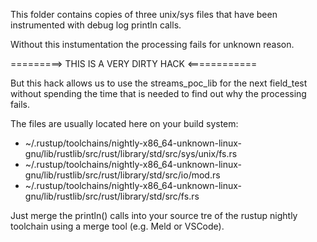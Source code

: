 This folder contains copies of three unix/sys files that have been instrumented with debug log println calls.

Without this instumentation the processing fails for unknown reason.

=========>    THIS IS A VERY DIRTY HACK    <============

But this hack allows us to use the streams_poc_lib for the next field_test without spending the time that is needed to find out why the processing fails.

The files are usually located here on your build system:

* ~/.rustup/toolchains/nightly-x86_64-unknown-linux-gnu/lib/rustlib/src/rust/library/std/src/sys/unix/fs.rs
* ~/.rustup/toolchains/nightly-x86_64-unknown-linux-gnu/lib/rustlib/src/rust/library/std/src/io/mod.rs
* ~/.rustup/toolchains/nightly-x86_64-unknown-linux-gnu/lib/rustlib/src/rust/library/std/src/fs.rs

Just merge the println() calls into your source tre of the rustup nightly toolchain using a merge tool (e.g. Meld or VSCode).